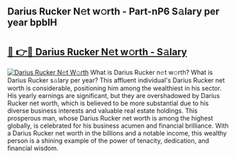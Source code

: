 ## Darius Rucker N𝚎t w𝚘rth - Part-nP6 S𝚊lary per year bpbIH

# <h2><a href="http://gc468b.nevu.top/?p=Darius+Rucker">🔗 👉🔴 Darius Rucker N𝚎t w𝚘rth - S𝚊lary</a></h2>

[![Darius Rucker N𝚎t W𝚘rth](https://i.imgur.com/Oavwk0R.jpeg)](http://gc468b.nevu.top/?p=Darius+Rucker)
What is Darius Rucker n𝚎t w𝚘rth? What is Darius Rucker s𝚊lary per year?
This affluent individual's Darius Rucker net worth is considerable, positioning him among the wealthiest in his sector. His yearly earnings are significant, but they are overshadowed by Darius Rucker net worth, which is believed to be more substantial due to his diverse business interests and valuable real estate holdings. This prosperous man, whose Darius Rucker net worth is among the highest globally, is celebrated for his business acumen and financial brilliance. With a Darius Rucker net worth in the billions and a notable income, this wealthy person is a shining example of the power of tenacity, dedication, and financial wisdom.
